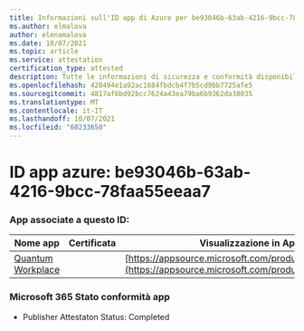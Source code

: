 ```yaml
---
title: Informazioni sull'ID app di Azure per be93046b-63ab-4216-9bcc-78faa55eeaa7
ms.author: elmalova
author: elenamalova
ms.date: 10/07/2021
ms.topic: article
ms.service: attestation
certification_type: attested
description: Tutte le informazioni di sicurezza e conformità disponibili per be93046b-63ab-4216-9bcc-78faa55eeaa7.
ms.openlocfilehash: 420494e1a92ac1684fbdcb4f7b5cd9bb7725afe5
ms.sourcegitcommit: 4817af6bd92bcc7624a43ea79ba6b9362da38035
ms.translationtype: MT
ms.contentlocale: it-IT
ms.lasthandoff: 10/07/2021
ms.locfileid: "60233650"
---
```

# <a name="azure-app-id-be93046b-63ab-4216-9bcc-78faa55eeaa7"></a>ID app azure: be93046b-63ab-4216-9bcc-78faa55eeaa7


### <a name="apps-associated-with-this-id"></a>App associate a questo ID:
| **Nome app** | **Certificata** | **Visualizzazione in AppSource** |
|--------------|---------------|-----------------------|
| [Quantum Workplace](https://docs.microsoft.com/microsoft-365-app-certification/forward/WA104381747) |  | [https://appsource.microsoft.com/product/office/WA104381747](https://appsource.microsoft.com/product/office/WA104381747) |

### <a name="microsoft-365-app-compliance-status"></a>Microsoft 365 Stato conformità app
- Publisher Attestaton Status: Completed
